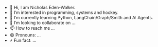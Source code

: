 - 👋 Hi, I am Nicholas Eden-Walker.
- 👀 I’m interested in programming, systems and hockey.
- 🌱 I’m currently learning Python, LangChain/Graph/Smith and AI Agents.
- 💞️ I’m looking to collaborate on ...
- 📫 How to reach me ...
- 😄 Pronouns: ...
- ⚡ Fun fact: ...

<!---
nedenwalker-qlik/nedenwalker-qlik is a ✨ special ✨ repository because its `README.md` (this file) appears on your GitHub profile.
You can click the Preview link to take a look at your changes.
--->
